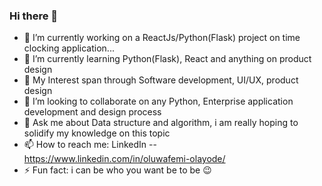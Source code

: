 ### Hi there 👋


- 🔭 I’m currently working on a ReactJs/Python(Flask) project on time clocking application...
- 🌱 I’m currently learning Python(Flask), React and anything on product design
-  :thought_balloon: My Interest span through Software development, UI/UX, product design
- 👯 I’m looking to collaborate on any Python, Enterprise application development and design process
- 💬 Ask me about Data structure and algorithm, i am really hoping to solidify my knowledge on this topic
- 📫 How to reach me: LinkedIn -- <a href="https://www.linkedin.com/in/oluwafemi-olayode/">https://www.linkedin.com/in/oluwafemi-olayode/</a>
- ⚡ Fun fact: i can be who you want be to be :wink:

